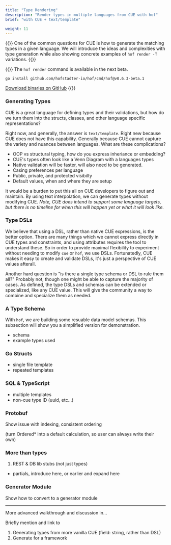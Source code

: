 ```yaml
---
title: "Type Rendering"
description: "Render types in multiple languages from CUE with hof"
brief: "with CUE + text/template"

weight: 11
---
```


{{<lead>}}
One of the common questions for CUE is
how to generate the matching types in a given language.
We will introduce the ideas and complexities with type generation
while also showing concrete examples of `hof render -T` variations.
{{</lead>}}

{{<alert style="success">}}
The `hof render` command is available in the next beta.

```
go install github.com/hofstadter-io/hof/cmd/hof@v0.6.3-beta.1
```

[Download binaries on GitHub](https://github.com/hofstadter-io/hof/releases/tag/v0.6.3-beta.1)
{{</alert>}}

### Generating Types

CUE is a great language for defining types and their validations,
but how do we turn them into the structs, classes, and other
language specific representations?

Right now, and generally, the answer is `text/template`.
Right new because CUE does not have this capability.
Generally because CUE cannot capture
the variety and nuances between languages.
What are these complications?

- OOP vs structural typing, how do you express inheriance or embedding?
- CUE's types often look like a Venn Diagram with a languages types
- Native validation will be faster, will also need to be generated.
- Casing preferences per language
- Public, private, and protected visibilty
- Default values, when and where they are setup

It would be a burden to put this all on CUE developers to figure out and maintain.
By using text interpolation, we can generate types without modifying CUE.
_Note, CUE does intend to support some language targets, but there
is no timeline for when this will happen yet or what it will look like._

### Type DSLs

We believe that using a DSL, rather than native CUE expressions,
is the better option. There are many things which we cannot
express directly in CUE types and constraints, and using
attributes requires the tool to understand these.
So in order to provide maximal flexibility to experiment
without needing to modify `cue` or `hof`, we use DSLs.
Fortunatedly, CUE makes it easy to create and validate DSLs,
it's just a perspective of CUE values afterall.

Another hard question is "is there a single type schema or DSL to rule them all?"
Probably not, though one might be able to capture the majority of cases.
As defined, the type DSLs and schemas can be extended or specialized, like any CUE value.
This will give the community a way to combine and specialize them as needed.


### A Type Schema

With `hof`, we are building some resuable data model schemas.
This subsection will show you a simplified version for demonstration.

- schema
- example types used


### Go Structs

- single file template
- repeated templates

### SQL & TypeScript

- multiple templates
- non-cue type ID (uuid, etc...)

### Protobuf

Show issue with indexing, consistent ordering

(turn Ordered* into a default calculation, so user can always write their own)

### More than types

1. REST & DB lib stubs (not just types)

- partials, introduce here, or earlier and expand here

### Generator Module

Show how to convert to a generator module

---



More advanced walkthrough and discussion in...



Briefly mention and link to

1. Generating types from more vanilla CUE (field: string, rather than DSL)
1. Generate for a framework

